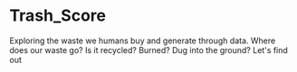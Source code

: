 # Trash_Score
Exploring the waste we humans buy and generate through data. Where does our waste go? Is it recycled? Burned? Dug into the ground? Let's find out
